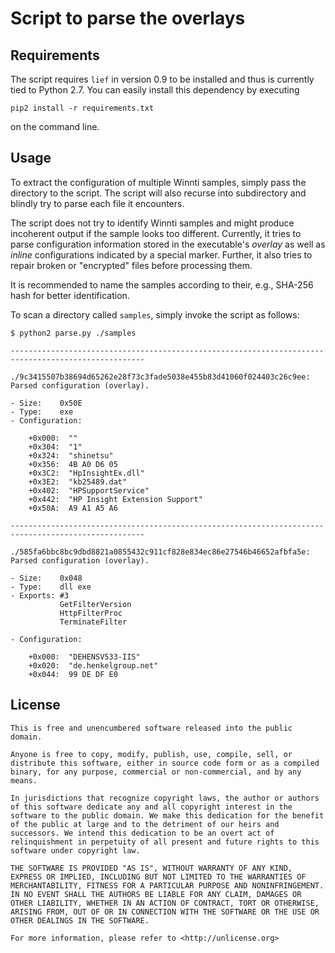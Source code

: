 # Script to parse the overlays

## Requirements

The script requires `lief` in version 0.9 to be installed and thus is currently tied to Python 2.7. You can easily install this dependency by executing

```
pip2 install -r requirements.txt
```

on the command line.

## Usage

To extract the configuration of multiple Winnti samples, simply pass the directory to the script. The script will also recurse into subdirectory and blindly try to parse each file it encounters.

The script does not try to identify Winnti samples and might produce incoherent output if the sample looks too different. Currently, it tries to parse configuration information stored in the executable's _overlay_ as well as _inline_ configurations indicated by a special marker. Further, it also tries to repair broken or "encrypted" files before processing them.

It is recommended to name the samples according to their, e.g., SHA-256 hash for better identification.

To scan a directory called `samples`, simply invoke the script as follows:
```
$ python2 parse.py ./samples

----------------------------------------------------------------------------------------------------

./9c3415507b38694d65262e28f73c3fade5038e455b83d41060f024403c26c9ee: Parsed configuration (overlay).

- Size:    0x50E
- Type:    exe 
- Configuration:

	+0x000:  ""
	+0x304:  "1"
	+0x324:  "shinetsu"
	+0x356:  4B A0 D6 05 
	+0x3C2:  "HpInsightEx.dll"
	+0x3E2:  "kb25489.dat"
	+0x402:  "HPSupportService"
	+0x442:  "HP Insight Extension Support"
	+0x50A:  A9 A1 A5 A6 

----------------------------------------------------------------------------------------------------

./585fa6bbc8bc9dbd8821a0855432c911cf828e834ec86e27546b46652afbfa5e: Parsed configuration (overlay).

- Size:    0x048
- Type:    dll exe 
- Exports: #3
           GetFilterVersion
           HttpFilterProc
           TerminateFilter

- Configuration:

	+0x000:  "DEHENSV533-IIS"
	+0x020:  "de.henkelgroup.net"
	+0x044:  99 DE DF E0 

```

## License

```
This is free and unencumbered software released into the public domain.

Anyone is free to copy, modify, publish, use, compile, sell, or
distribute this software, either in source code form or as a compiled
binary, for any purpose, commercial or non-commercial, and by any
means.

In jurisdictions that recognize copyright laws, the author or authors
of this software dedicate any and all copyright interest in the
software to the public domain. We make this dedication for the benefit
of the public at large and to the detriment of our heirs and
successors. We intend this dedication to be an overt act of
relinquishment in perpetuity of all present and future rights to this
software under copyright law.

THE SOFTWARE IS PROVIDED "AS IS", WITHOUT WARRANTY OF ANY KIND,
EXPRESS OR IMPLIED, INCLUDING BUT NOT LIMITED TO THE WARRANTIES OF
MERCHANTABILITY, FITNESS FOR A PARTICULAR PURPOSE AND NONINFRINGEMENT.
IN NO EVENT SHALL THE AUTHORS BE LIABLE FOR ANY CLAIM, DAMAGES OR
OTHER LIABILITY, WHETHER IN AN ACTION OF CONTRACT, TORT OR OTHERWISE,
ARISING FROM, OUT OF OR IN CONNECTION WITH THE SOFTWARE OR THE USE OR
OTHER DEALINGS IN THE SOFTWARE.

For more information, please refer to <http://unlicense.org>
```
